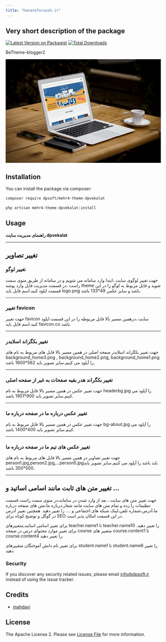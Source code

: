 ```yaml
---
title: "honareforoush.ir"
---
```

## Very short description of the package

[![Latest Version on Packagist](https://img.shields.io/packagist/v/dpsoft/mehr4-theme-dpvekalat.svg?style=flat-square)](https://packagist.org/packages/dpsoft/mehr4-theme-dpvekalat)
[![Total Downloads](https://img.shields.io/packagist/dt/dpsoft/mehr4-theme-dpvekalat.svg?style=flat-square)](https://packagist.org/packages/dpsoft/mehr4-theme-dpvekalat)

BeTheme-blogger2

![my package](dpvekalat.jpg)
## Installation

You can install the package via composer:

```bash
composer require dpsoft/mehr4-theme-dpvekalat
```
```bash
php artisan mehr4-theme-dpvekalat:install
```

## Usage

**راهنمای  مدیریت سایت dpvekalat**
____
## تغییر تصاویر

### تغییر لوگو

جهت تغییر لوگوی سایت ،ابتدا وارد سامانه می شویم و در سامانه از طریق منوی سمت راست ،در قسمت مدیریت فایل وارد پوشه theme شوید و فایل مربوط به لوگو را در این قسمت اپلود کنید.اسم فایل باید logo.png باشد و سایز عکس 49*133 باشد.
___
### تغییر favicon

جهت تغییر favicon  سایت ،درهمین مسیر بالا فایل مربوطه  را در این قسمت اپلود کنید.اسم فایل باید favicon.co باشد.
___

###  تغییر بکگراند اسلایدر

جهت تغییر بکگراند اسلایدر صفحه اصلی در همین مسیر بالا فایل های مربوط به نام های background_home3.png , background_home2.png, background_home1.png را آپلود می کنیم.سایز تصویر باید 562*1600 باشد.
___


### تغییر بکگراند هدر بقیه صفحات به غیر از صفحه اصلی 
جهت تغییر عکس در همین مسیر بالا فایل مربوط به نام headerbg.jpg را آپلود می کنیم.سایز تصویر باید 900*1901 باشد.
___
### تغییر عکس درباره ما در صفحه درباره ما 
جهت تغییر عکس در همین مسیر بالا فایل مربوط به نام bg-about.jpg را آپلود می کنیم.سایز تصویر باید 400*1400 باشد.
___
### تغییر عکس های تیم ما در صفحه درباره ما 
جهت تغییر تصاویر در همین مسیر بالا فایل های مربوط به نام های person1.jpg,person2.jpg,...person5.jpgباید باشد را آپلود می کنیم.سایز تصویر باید 500*350 باشد.

___


## تغییر متن های ثابت مانند اسامی اساتید و ...
جهت تغییر متن های سایت ، بعد از وارد شدن در سامانه،در منوی سمت راست قسمت تنظیمات را زده و تمام متن های سایت مانند شعار،درباره ما،متن های صفحه درباره ما،آدرس،شماره تلفن،لینک شبکه های اجتماعی و .... را تغییر دهید.
همچنین تغییر آدرس در گوگل  و توضیح کوتاه برای SEO در این قسمت امکان پذیر است.

برای تغییر اسامی اساتید,متغییرهای teacher.name1 تا teacher.name10 را تغییر دهید.
برای تغییر موارد محتوای درس در صفحه course متغییر های course.content1 تا course.content4 را تغییر دهید.

برای تغییر نام دانش آموختگان متغییرهای student.name1 تا student.name6 را تغییر دهید.


### Security

If you discover any security related issues, please email info@dpsoft.ir instead of using the issue tracker.

## Credits

- [mahdavi](http://mygitlab.ir/dpsoft)

## License

The Apache License 2. Please see [License File](LICENSE.md) for more information.
